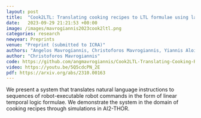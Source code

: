 ```yaml
---
layout: post
title:  "Cook2LTL: Translating cooking recipes to LTL formulae using large language models"
date:   2023-09-29 21:21:53 +00:00
image: /images/mavrogiannis2023cook2ltl.png
categories: research
newyear: Preprints
venue: "Preprint (submitted to ICRA)"
authors: "Angelos Mavrogiannis, Christoforos Mavrogiannis, Yiannis Aloimonos"
author: "Christoforos Mavrogiannis"
code: https://github.com/angmavrogiannis/Cook2LTL-Translating-Cooking-Recipes-to-Primitive-LTL-Action-Formulae
video: https://youtu.be/5Q5cdcPN_2E
pdf: https://arxiv.org/abs/2310.00163
---
```

We present a system that translates natural language instructions to sequences of robot-executable robot commands in the form of linear temporal logic formulae. We demonstrate the system in the domain of cooking recipes through simulations in AI2-THOR.